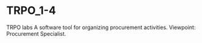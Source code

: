 # TRPO_1-4
TRPO labs
A software tool for organizing procurement activities.
Viewpoint: Procurement Specialist.
